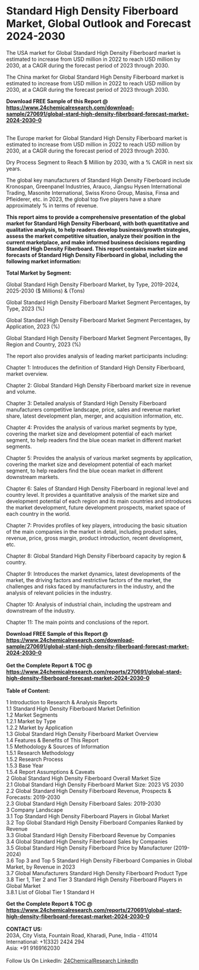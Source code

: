 <h1>Standard High Density Fiberboard Market, Global Outlook and Forecast 2024-2030</h1><p>The USA market for Global Standard High Density Fiberboard market is estimated to increase from USD million in 2022 to reach USD million by 2030, at a CAGR during the forecast period of 2023 through 2030.</p><p>
</p><p>The China market for Global Standard High Density Fiberboard market is estimated to increase from USD million in 2022 to reach USD million by 2030, at a CAGR during the forecast period of 2023 through 2030.</p><div><b>Download FREE Sample of this Report @ 
            <a href="https://www.24chemicalresearch.com/download-sample/270691/global-stard-high-density-fiberboard-forecast-market-2024-2030-0">
            https://www.24chemicalresearch.com/download-sample/270691/global-stard-high-density-fiberboard-forecast-market-2024-2030-0</a></b></div><br><p>
</p><p>The Europe market for Global Standard High Density Fiberboard market is estimated to increase from USD million in 2022 to reach USD million by 2030, at a CAGR during the forecast period of 2023 through 2030.</p><p>
Dry Process Segment to Reach $ Million by 2030, with a % CAGR in next six years.</p><p>
The global key manufacturers of Standard High Density Fiberboard include Kronospan, Greenpanel Industries, Arauco, Jiangsu Hysen International Trading, Masonite International, Swiss Krono Group, Masisa, Finsa and Pfleiderer, etc. in 2023, the global top five players have a share approximately % in terms of revenue.</p><p>
<strong>This report aims to provide a comprehensive presentation of the global market for Standard High Density Fiberboard, with both quantitative and qualitative analysis, to help readers develop business/growth strategies, assess the market competitive situation, analyze their position in the current marketplace, and make informed business decisions regarding Standard High Density Fiberboard. This report contains market size and forecasts of Standard High Density Fiberboard in global, including the following market information:</strong></p><p>
</p><p>
<strong>Total Market by Segment:</strong></p><p>
Global Standard High Density Fiberboard Market, by Type, 2019-2024, 2025-2030 ($ Millions) &amp; (Tons)</p><p>
Global Standard High Density Fiberboard Market Segment Percentages, by Type, 2023 (%)</p><p>
</p><p>
Global Standard High Density Fiberboard Market Segment Percentages, by Application, 2023 (%)</p><p>
</p><p>
Global Standard High Density Fiberboard Market Segment Percentages, By Region and Country, 2023 (%)</p><p>
</p><p>
The report also provides analysis of leading market participants including:</p><p>
</p><p>
</p><p>
Chapter 1: Introduces the definition of Standard High Density Fiberboard, market overview.</p><p>
Chapter 2: Global Standard High Density Fiberboard market size in revenue and volume.</p><p>
Chapter 3: Detailed analysis of Standard High Density Fiberboard manufacturers competitive landscape, price, sales and revenue market share, latest development plan, merger, and acquisition information, etc.</p><p>
Chapter 4: Provides the analysis of various market segments by type, covering the market size and development potential of each market segment, to help readers find the blue ocean market in different market segments.</p><p>
Chapter 5: Provides the analysis of various market segments by application, covering the market size and development potential of each market segment, to help readers find the blue ocean market in different downstream markets.</p><p>
Chapter 6: Sales of Standard High Density Fiberboard in regional level and country level. It provides a quantitative analysis of the market size and development potential of each region and its main countries and introduces the market development, future development prospects, market space of each country in the world.</p><p>
Chapter 7: Provides profiles of key players, introducing the basic situation of the main companies in the market in detail, including product sales, revenue, price, gross margin, product introduction, recent development, etc.</p><p>
Chapter 8: Global Standard High Density Fiberboard capacity by region &amp; country.</p><p>
Chapter 9: Introduces the market dynamics, latest developments of the market, the driving factors and restrictive factors of the market, the challenges and risks faced by manufacturers in the industry, and the analysis of relevant policies in the industry.</p><p>
Chapter 10: Analysis of industrial chain, including the upstream and downstream of the industry.</p><p>
Chapter 11: The main points and conclusions of the report.</p><div><b>Download FREE Sample of this Report @ 
            <a href="https://www.24chemicalresearch.com/download-sample/270691/global-stard-high-density-fiberboard-forecast-market-2024-2030-0">
            https://www.24chemicalresearch.com/download-sample/270691/global-stard-high-density-fiberboard-forecast-market-2024-2030-0</a></b></div><br><div><b>Get the Complete Report & TOC @ 
            <a href="https://www.24chemicalresearch.com/reports/270691/global-stard-high-density-fiberboard-forecast-market-2024-2030-0">
            https://www.24chemicalresearch.com/reports/270691/global-stard-high-density-fiberboard-forecast-market-2024-2030-0</a></b></div><br>
            <b>Table of Content:</b><p>1 Introduction to Research & Analysis Reports<br />
    1.1 Standard High Density Fiberboard Market Definition<br />
    1.2 Market Segments<br />
        1.2.1 Market by Type<br />
        1.2.2 Market by Application<br />
    1.3 Global Standard High Density Fiberboard Market Overview<br />
    1.4 Features & Benefits of This Report<br />
    1.5 Methodology & Sources of Information<br />
        1.5.1 Research Methodology<br />
        1.5.2 Research Process<br />
        1.5.3 Base Year<br />
        1.5.4 Report Assumptions & Caveats<br />
2 Global Standard High Density Fiberboard Overall Market Size<br />
    2.1 Global Standard High Density Fiberboard Market Size: 2023 VS 2030<br />
    2.2 Global Standard High Density Fiberboard Revenue, Prospects & Forecasts: 2019-2030<br />
    2.3 Global Standard High Density Fiberboard Sales: 2019-2030<br />
3 Company Landscape<br />
    3.1 Top Standard High Density Fiberboard Players in Global Market<br />
    3.2 Top Global Standard High Density Fiberboard Companies Ranked by Revenue<br />
    3.3 Global Standard High Density Fiberboard Revenue by Companies<br />
    3.4 Global Standard High Density Fiberboard Sales by Companies<br />
    3.5 Global Standard High Density Fiberboard Price by Manufacturer (2019-2024)<br />
    3.6 Top 3 and Top 5 Standard High Density Fiberboard Companies in Global Market, by Revenue in 2023<br />
    3.7 Global Manufacturers Standard High Density Fiberboard Product Type<br />
    3.8 Tier 1, Tier 2 and Tier 3 Standard High Density Fiberboard Players in Global Market<br />
        3.8.1 List of Global Tier 1 Standard H</p><div><b>Get the Complete Report & TOC @ 
            <a href="https://www.24chemicalresearch.com/reports/270691/global-stard-high-density-fiberboard-forecast-market-2024-2030-0">
            https://www.24chemicalresearch.com/reports/270691/global-stard-high-density-fiberboard-forecast-market-2024-2030-0</a></b></div><br><b>CONTACT US:</b><br>
            203A, City Vista, Fountain Road, Kharadi, Pune, India - 411014<br>
            International: +1(332) 2424 294<br>
            Asia: +91 9169162030 <br><br>
            Follow Us On LinkedIn: <a href="https://www.linkedin.com/company/24chemicalresearch/">24ChemicalResearch LinkedIn</a>